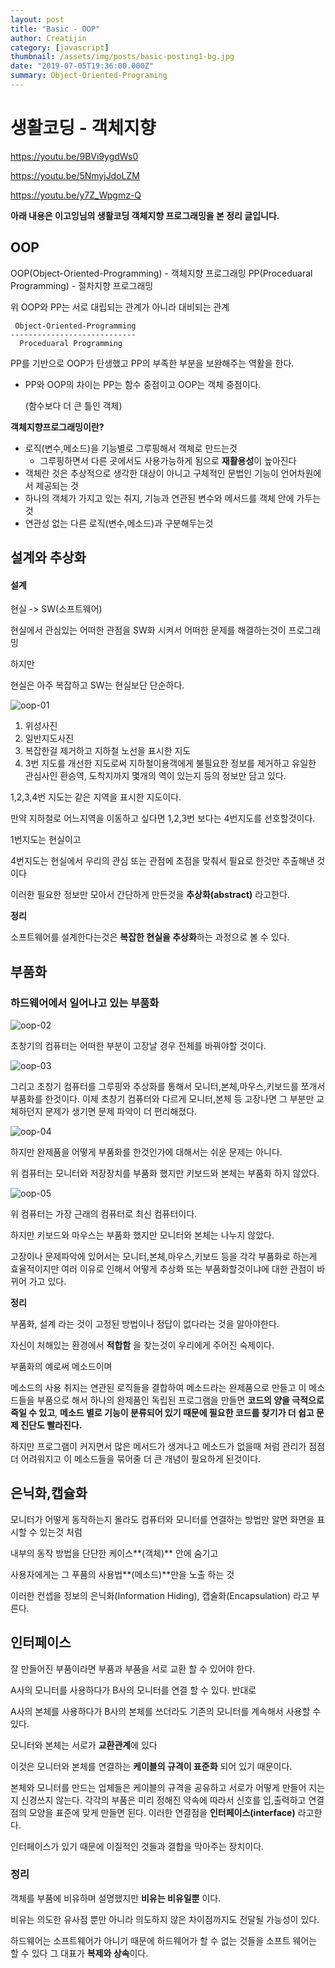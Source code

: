 ```yaml
---
layout: post
title: "Basic - OOP"
author: Creatijin
category: [javascript]
thumbnail: /assets/img/posts/basic-posting1-bg.jpg
date: "2019-07-05T19:36:00.000Z"
summary: Object-Oriented-Programing
---
```


# 생활코딩 - 객체지향

https://youtu.be/9BVi9ygdWs0

https://youtu.be/5NmyjJdoLZM

https://youtu.be/y7Z_Wpgmz-Q

**아래 내용은 이고잉님의 생활코딩 객체지향 프로그래밍을 본 정리 글입니다.**



## OOP

OOP(Object-Oriented-Programming) - 객체지향 프로그래밍
PP(Proceduaral Programming) - 절차지향 프로그래밍



위 OOP와 PP는 서로 대립되는 관계가 아니라 대비되는 관계

~~~
 Object-Oriented-Programming
----------------------------
  Proceduaral Programming
~~~

PP를 기반으로 OOP가 탄생했고 PP의 부족한 부분을 보완해주는 역활을 한다.

- PP와 OOP의 차이는 PP는 함수 중점이고 OOP는 객체 중점이다.

  (함수보다 더 큰 틀인 객체)



**객체지향프로그래밍이란?**

- 로직(변수,메소드)을 기능별로 그루핑해서 객체로 만드는것
  - 그루핑하면서 다른 곳에서도 사용가능하게 됨으로 **재활용성**이 높아진다
- 객체란 것은 추상적으로 생각한 대상이 아니고 구체적인 문법인 기능이 언어차원에서 제공되는 것
- 하나의 객체가 가지고 있는 취지, 기능과 연관된 변수와 메서드를 객체 안에 가두는것
- 연관성 없는 다른 로직(변수,메소드)과 구분해두는것



## 설계와 추상화

#### 설계

현실 -> SW(소프트웨어)

현실에서 관심있는 어떠한 관점을 SW화 시켜서 어떠한 문제를 해결하는것이 프로그래밍

하지만

현실은 아주 복잡하고 SW는 현실보단 단순하다.

![oop-01](/assets/img/posts/oop-01.gif)

1. 위성사진
2. 일반지도사진
3. 복잡한걸 제거하고 지하철 노선을 표시한 지도
4. 3번 지도를 개선한 지도로써 지하철이용객에게 불필요한 정보를 제거하고 유일한 관심사인 환승역, 도착지까지 몇개의 역이 있는지 등의 정보만 담고 있다.

1,2,3,4번 지도는 같은 지역을 표시한 지도이다.

만약 지하철로 어느지역을 이동하고 싶다면 1,2,3번 보다는 4번지도를 선호할것이다.

1번지도는 현실이고

4번지도는 현실에서 우리의 관심 또는 관점에 초점을 맞춰서 필요로 한것만 추출해낸 것이다

이러한 필요한 정보만 모아서 간단하게 만든것을 **추상화(abstract)** 라고한다.

**정리**

소프트웨어를 설계한다는것은 **복잡한 현실을 추상화**하는 과정으로 볼 수 있다.



## 부품화



### 하드웨어에서 일어나고 있는 부품화

![oop-02](/assets/img/posts/oop-02.gif)



초창기의 컴퓨터는 어떠한 부분이 고장날 경우 전체를 바꿔야할 것이다.

![oop-03](/assets/img/posts/oop-03.gif)

그리고 초창기 컴퓨터를 그루핑와 추상화를 통해서 모니터,본체,마우스,키보드를 쪼개서 부품화를 한것이다. 이제 초창기 컴퓨터와 다르게 모니터,본체 등 고장나면 그 부분만 교체하던지 문제가 생기면 문제 파악이 더 편리해졌다.

![oop-04](/assets/img/posts/oop-04.gif)

하지만 완제품을 어떻게 부품화를 한것인가에 대해서는 쉬운 문제는 아니다.

위 컴퓨터는 모니터와 저장장치를 부품화 했지만 키보드와 본체는 부품화 하지 않았다.

![oop-05](/assets/img/posts/oop-05.gif)

위 컴퓨터는 가장 근래의 컴퓨터로 최신 컴퓨터이다.

하지만 키보드와 마우스는 부품화 했지만 모니터와 본체는 나누지 않았다.

고장이나 문제파악에 있어서는 모니터,본체,마우스,키보드 등을 각각 부품화로 하는게 효율적이지만 여러 이유로 인해서 어떻게 추상화 또는 부품화할것이냐에 대한 관점이 바뀌어 가고 있다.



**정리**

부품화, 설계 라는 것이 고정된 방법이나 정답이 없다라는 것을 알아야한다.

자신이 처해있는 환경에서 **적합함** 을 찾는것이 우리에게 주어진 숙제이다.

부품화의 예로써 메소드이며

메소드의 사용 취지는 연관된 로직들을 결합하여 메소드라는 완제품으로 만들고 이 메소드들을 부품으로 해서 하나의 완제품인 독립된 프로그램을 만들면 **코드의 양을 극적으로 죽일 수 있고**, **메소드 별로 기능이 분류되어 있기 때문에 필요한 코드를 찾기가 더 쉽고 문제 진단도 빨라진다.**

하지만 프로그램이 커지면서 많은 메서드가 생겨나고 메소드가 없을때 처럼 관리가 점점 더 어려워지고 이 메소드들을 묶어줄 더 큰 개념이 필요하게 된것이다.



## 은닉화,캡슐화

모니터가 어떻게 동작하는지 몰라도 컴퓨터와 모니터를 연결하는 방법만 알면 화면을 표시할 수 있는것 처럼

내부의 동작 방법을 단단한 케이스**(객체)** 안에 숨기고

사용자에게는 그 푸품의 사용법**(메소드)**만을 노출 하는 것

이러한 컨셉을 정보의 은닉화(Information Hiding), 캡술화(Encapsulation) 라고 부른다.



## 인터페이스

잘 만들어진 부품이라면 부품과 부품을 서로 교환 할 수 있어야 한다.

A사의 모니터를 사용하다가 B사의 모니터를 연결 할 수 있다. 반대로

A사의 본체를 사용하다가 B사의 본체를 쓰더라도 기존의 모니터를 계속해서 사용할 수 있다.

모니터와 본체는 서로가 **교환관계**에 있다

이것은 모니터와 본체를 연결하는 **케이블의 규격이 표준화** 되어 있기 때문이다.

본체와 모니터를 만드는 업체들은 케이블의 규격을 공유하고 서로가 어떻게 만들어 지는지 신경쓰지 않는다. 각각의 부품은 미리 정해진 약속에 따라서 신호를 입,출력하고 연결점의 모양을 표준에 맞게 만들면 된다. 이러한 연결점을 **인터페이스(interface)** 라고한다.

인터페이스가 있기 때문에 이질적인 것들과 결합을 막아주는 장치이다.



### 정리

객체를 부품에 비유하며 설명했지만 **비유는 비유일뿐** 이다.

비유는 의도한 유사점 뿐만 아니라 의도하지 않은 차이점까지도 전달될 가능성이 있다.

하드웨어는 소프트웨어가 아니기 때문에 하드웨어가 할 수 없는 것들을 소프트 웨어는 할 수 있다 그 대표가 **복제와 상속**이다.
